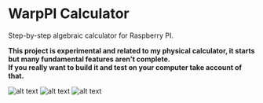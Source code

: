 # WarpPI Calculator
Step-by-step algebraic calculator for Raspberry PI.

**This project is experimental and related to my physical calculator, it starts but many fundamental features aren't complete.**<br>
**If you really want to build it and test on your computer take account of that.**

![alt text](https://github.com/XDrake99/WarpPI/blob/aster/src/main/resources/algebra_input.gif "Algebra input screen")
![alt text](https://github.com/XDrake99/WarpPI/blob/master/src/main/resources/decimal.png "Example expression")
![alt text](https://github.com/XDrake99/WarpPI/blob/master/src/main/resources/algebra.png "Simplification of an expression")
